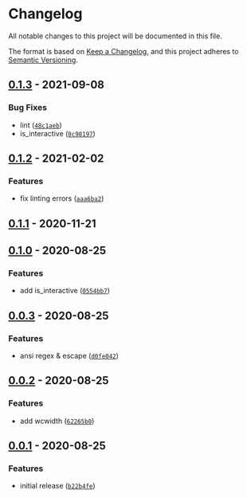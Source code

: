 # Changelog

All notable changes to this project will be documented in this file.

The format is based on [Keep a Changelog], and this project adheres to
[Semantic Versioning].

## [0.1.3] - 2021-09-08

### Bug Fixes

- lint ([`48c1aeb`])
- is_interactive ([`0c98197`])

## [0.1.2] - 2021-02-02

### Features

- fix linting errors ([`aaa6ba2`])

## [0.1.1] - 2020-11-21

## [0.1.0] - 2020-08-25

### Features

- add is_interactive ([`0554bb7`])

## [0.0.3] - 2020-08-25

### Features

- ansi regex & escape ([`d0fe042`])

## [0.0.2] - 2020-08-25

### Features

- add wcwidth ([`62265b0`])

## [0.0.1] - 2020-08-25

### Features

- initial release ([`b22b4fe`])

[keep a changelog]: https://keepachangelog.com/en/1.0.0/
[semantic versioning]: https://semver.org/spec/v2.0.0.html
[0.1.3]: https://github.com/denosaurs/tty/compare/0.1.2...0.1.3
[`48c1aeb`]: https://github.com/denosaurs/tty/commit/48c1aeb022917bab4c90ca7ef9d766a177c2bca1
[`0c98197`]: https://github.com/denosaurs/tty/commit/0c98197d23785f454a9736e0db9fa8262fbdc1fa
[0.1.2]: https://github.com/denosaurs/tty/compare/0.1.1...0.1.2
[`aaa6ba2`]: https://github.com/denosaurs/tty/commit/aaa6ba2e6793c667c917e07fe67c4c325bcb40bc
[0.1.1]: https://github.com/denosaurs/tty/compare/0.1.0...0.1.1
[0.1.0]: https://github.com/denosaurs/tty/compare/0.0.3...0.1.0
[`0554bb7`]: https://github.com/denosaurs/tty/commit/0554bb7739d3de424bfaa5b793e002e8f72cf0d2
[0.0.3]: https://github.com/denosaurs/tty/compare/0.0.2...0.0.3
[`d0fe042`]: https://github.com/denosaurs/tty/commit/d0fe042e068ebb234cb2526c916093b0b7b5578e
[0.0.2]: https://github.com/denosaurs/tty/compare/0.0.1...0.0.2
[`62265b0`]: https://github.com/denosaurs/tty/commit/62265b01fda55309d2e21525dad94e28083eee6e
[0.0.1]: https://github.com/denosaurs/tty/compare/0.0.1
[`b22b4fe`]: https://github.com/denosaurs/tty/commit/b22b4fe732b48231d7d8bc0425d2af75e1c8d717
